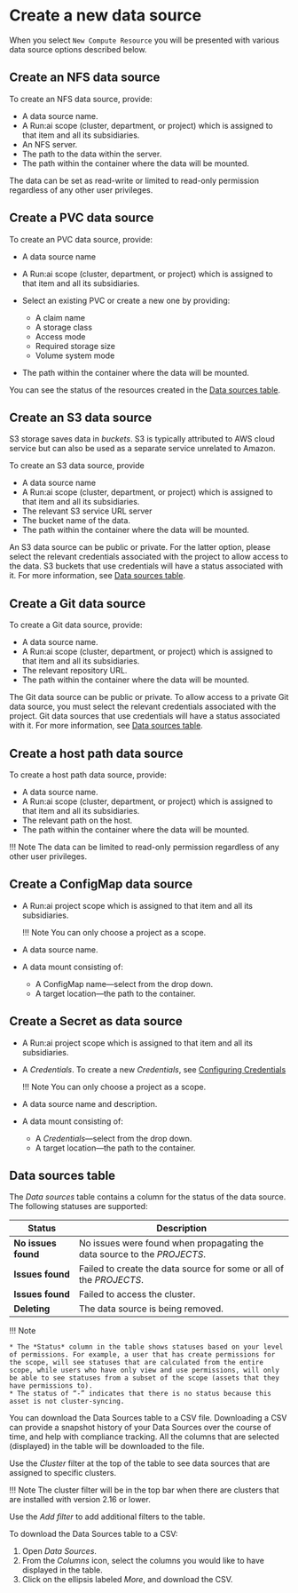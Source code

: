 # Create a new data source

When you select `New Compute Resource` you will be presented with various data source options described below.

## Create an NFS data source

To create an NFS data source, provide:

* A data source name.
* A Run:ai scope (cluster, department, or project) which is assigned to that item and all its subsidiaries.
* An NFS server.
* The path to the data within the server.
* The path within the container where the data will be mounted.

The data can be set as read-write or limited to read-only permission regardless of any other user privileges.

## Create a PVC data source

To create an PVC data source, provide:

* A data source name
* A Run:ai scope (cluster, department, or project) which is assigned to that item and all its subsidiaries.
* Select an existing PVC or create a new one by providing:

  * A claim name
  * A storage class
  * Access mode
  * Required storage size
  * Volume system mode

* The path within the container where the data will be mounted.

You can see the status of the resources created in the [Data sources table](#data-sources-table).

## Create an S3 data source

S3 storage saves data in *buckets*. S3 is typically attributed to AWS cloud service but can also be used as a separate service unrelated to Amazon.

To create an S3 data source, provide

* A data source name
* A Run:ai scope (cluster, department, or project) which is assigned to that item and all its subsidiaries.
* The relevant S3 service URL server
* The bucket name of the data.
* The path within the container where the data will be mounted.

An S3 data source can be public or private. For the latter option, please select the relevant credentials associated with the project to allow access to the data. S3 buckets that use credentials will have a status associated with it. For more information, see [Data sources table](#data-sources-table).

## Create a Git data source

To create a Git data source, provide:

* A data source name.
* A Run:ai scope (cluster, department, or project) which is assigned to that item and all its subsidiaries.
* The relevant repository URL.
* The path within the container where the data will be mounted.

The Git data source can be public or private. To allow access to a private Git data source, you must select the relevant credentials associated with the project. Git data sources that use credentials will have a status associated with it. For more information, see [Data sources table](#data-sources-table).

## Create a host path data source

To create a host path data source, provide:

* A data source name.
* A Run:ai scope (cluster, department, or project) which is assigned to that item and all its subsidiaries.
* The relevant path on the host.
* The path within the container where the data will be mounted.

!!! Note
    The data can be limited to read-only permission regardless of any other user privileges.

## Create a ConfigMap data source

* A Run:ai project scope which is assigned to that item and all its subsidiaries.
  
    !!! Note
        You can only choose a project as a scope.

* A data source name.
* A data mount consisting of:

  * A ConfigMap name&mdash;select from the drop down.
  * A target location&mdash;the path to the container.

## Create a Secret as data source

* A Run:ai project scope which is assigned to that item and all its subsidiaries.
* A *Credentials*. To create a new *Credentials*, see [Configuring Credentials](../../../../admin/admin-ui-setup/credentials-setup.md#configuring-credentials)
  
    !!! Note
        You can only choose a project as a scope.

* A data source name and description.
* A data mount consisting of:

  * A *Credentials*&mdash;select from the drop down.
  * A target location&mdash;the path to the container.

## Data sources table

The *Data sources* table contains a column for the status of the data source. The following statuses are supported:

| Status |  Description |
| -- | -- |
| **No issues found** | No issues were found when propagating the data source to the *PROJECTS*. |
| **Issues found** | Failed to create the data source for some or all of the *PROJECTS*. |
| **Issues found** | Failed to access the cluster. |
| **Deleting** | The data source is being removed. |

!!! Note

    * The *Status* column in the table shows statuses based on your level of permissions. For example, a user that has create permissions for the scope, will see statuses that are calculated from the entire scope, while users who have only view and use permissions, will only be able to see statuses from a subset of the scope (assets that they have permissions to).
    * The status of “-” indicates that there is no status because this asset is not cluster-syncing.

You can download the Data Sources table to a CSV file. Downloading a CSV can provide a snapshot history of your Data Sources over the course of time, and help with compliance tracking. All the columns that are selected (displayed) in the table will be downloaded to the file.

Use the *Cluster* filter at the top of the table to see data sources that are assigned to specific clusters.

!!! Note
    The cluster filter will be in the top bar when there are clusters that are installed with version 2.16 or lower.

Use the *Add filter* to add additional filters to the table.

To download the Data Sources table to a CSV:

1. Open *Data Sources*.
2. From the *Columns* icon, select the columns you would like to have displayed in the table.
3. Click on the ellipsis labeled *More*, and download the CSV.
